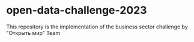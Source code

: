 # open-data-challenge-2023
This repository is the implementation of the business sector challenge by "Открыть мир" Team

